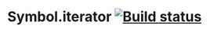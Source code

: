 # Symbol.iterator [![Build status](https://ci.appveyor.com/api/projects/status/stmb03mhvxtqjt45/branch/master?svg=true)](https://ci.appveyor.com/project/Pavel-A-T/symbol-iterator/branch/master)
